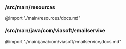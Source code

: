 ### /src/main/resources
@import "./main/resources/docs.md"

### /src/main/java/com/viasoft/emailservice
@import "./main/java/com/viasoft/emailservice/docs.md"
